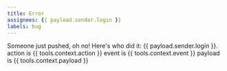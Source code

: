 ```yaml
---
title: Error
assignees: {{ payload.sender.login }}
labels: bug
---
```

Someone just pushed, oh no! Here's who did it: {{ payload.sender.login }}.
action is {{ tools.context.action }}
event is {{ tools.context.event }}
payload is {{ tools.context.payload }}